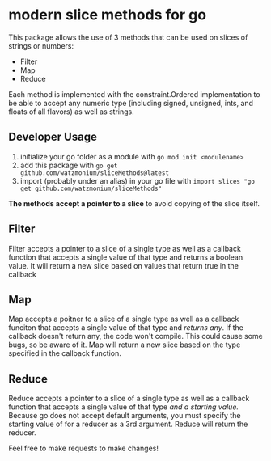 # modern slice methods for go
This package allows the use of 3 methods that can be used on slices of strings or numbers:
  - Filter
  - Map
  - Reduce

Each method is implemented with the constraint.Ordered implementation to be able to accept any numeric type (including signed, unsigned, ints, and floats of all flavors) as well as strings.

## Developer Usage

1. initialize your go folder as a module with `go mod init <modulename>`
2. add this package with `go get github.com/watzmonium/sliceMethods@latest`
3. import (probably under an alias) in your go file with `import slices "go get github.com/watzmonium/sliceMethods"`

**The methods accept a pointer to a slice** to avoid copying of the slice itself.

## Filter
Filter accepts a pointer to a slice of a single type as well as a callback function that accepts a single value of that type and returns a boolean value.
It will return a new slice based on values that return true in the callback

## Map
Map accepts a poitner to a slice of a single type as well as a callback funciton that accepts a single value of that type and *returns any*.
If the callback doesn't return any, the code won't compile. This could cause some bugs, so be aware of it. Map will return a new slice based on the type specified in the callback function.

## Reduce
Reduce accepts a pointer to a slice of a single type as well as a callback function that accepts a single value of that type *and a starting value.* 
Because go does not accept default arguments, you must specify the starting value of for a reducer as a 3rd argument. Reduce will return the reducer.

Feel free to make requests to make changes!